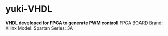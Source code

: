 # yuki-VHDL
**VHDL developed for FPGA to generate PWM controll**
FPGA BOARD
  Brand: Xilinx
  Model: Spartan
  Series: 3A
  
